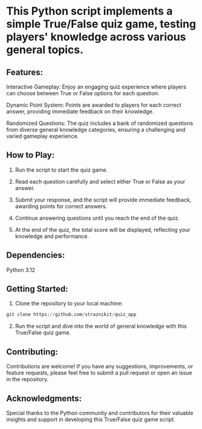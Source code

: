 # This Python script implements a simple True/False quiz game, testing players' knowledge across various general topics.

## Features:

Interactive Gameplay: Enjoy an engaging quiz experience where players can choose between True or False options for each question.

Dynamic Point System: Points are awarded to players for each correct answer, providing immediate feedback on their knowledge.

Randomized Questions: The quiz includes a bank of randomized questions from diverse general knowledge categories, ensuring a challenging and varied gameplay experience.

## How to Play:

1. Run the script to start the quiz game.

2. Read each question carefully and select either True or False as your answer.

3. Submit your response, and the script will provide immediate feedback, awarding points for correct answers.

4. Continue answering questions until you reach the end of the quiz.

5. At the end of the quiz, the total score will be displayed, reflecting your knowledge and performance.
## Dependencies:

Python 3.12

## Getting Started:

1. Clone the repository to your local machine:

```python
git clone https://github.com/straznikit/quiz_app
```
2. Run the script and dive into the world of general knowledge with this True/False quiz game.

## Contributing:

Contributions are welcome! If you have any suggestions, improvements, or feature requests, please feel free to submit a pull request or open an issue in the repository.

## Acknowledgments:

Special thanks to the Python community and contributors for their valuable insights and support in developing this True/False quiz game script.






